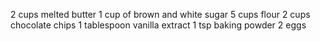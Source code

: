 2 cups melted butter
1 cup of brown and white sugar
5 cups flour
2 cups chocolate chips 
1 tablespoon vanilla extract
1 tsp baking powder
2 eggs